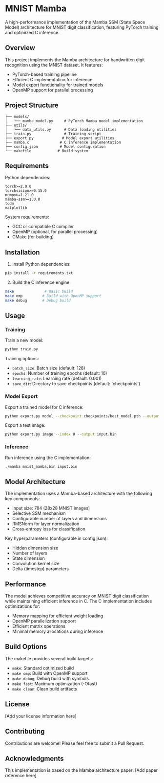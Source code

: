 # MNIST Mamba

A high-performance implementation of the Mamba SSM (State Space Model) architecture for MNIST digit classification, featuring PyTorch training and optimized C inference.

## Overview

This project implements the Mamba architecture for handwritten digit recognition using the MNIST dataset. It features:
- PyTorch-based training pipeline
- Efficient C implementation for inference
- Model export functionality for trained models
- OpenMP support for parallel processing

## Project Structure

```
├── models/
│   └── mamba_model.py     # PyTorch Mamba model implementation
├── utils/
│   └── data_utils.py      # Data loading utilities
├── train.py               # Training script
├── export.py             # Model export utilities
├── mamba.c              # C inference implementation
├── config.json          # Model configuration
└── makefile            # Build system
```

## Requirements

Python dependencies:
```
torch>=2.0.0
torchvision>=0.15.0
numpy>=1.21.0
mamba-ssm>=1.0.0
tqdm
matplotlib
```

System requirements:
- GCC or compatible C compiler
- OpenMP (optional, for parallel processing)
- CMake (for building)

## Installation

1. Install Python dependencies:
```bash
pip install -r requirements.txt
```

2. Build the C inference engine:
```bash
make              # Basic build
make omp         # Build with OpenMP support
make debug       # Debug build
```

## Usage

### Training

Train a new model:
```bash
python train.py
```

Training options:
- `batch_size`: Batch size (default: 128)
- `epochs`: Number of training epochs (default: 10)
- `learning_rate`: Learning rate (default: 0.001)
- `save_dir`: Directory to save checkpoints (default: 'checkpoints')

### Model Export

Export a trained model for C inference:
```bash
python export.py model --checkpoint checkpoints/best_model.pth --output mnist_mamba.bin
```

Export a test image:
```bash
python export.py image --index 0 --output input.bin
```

### Inference

Run inference using the C implementation:
```bash
./mamba mnist_mamba.bin input.bin
```

## Model Architecture

The implementation uses a Mamba-based architecture with the following key components:

- Input size: 784 (28x28 MNIST images)
- Selective SSM mechanism
- Configurable number of layers and dimensions
- RMSNorm for layer normalization
- Cross-entropy loss for classification

Key hyperparameters (configurable in config.json):
- Hidden dimension size
- Number of layers
- State dimension
- Convolution kernel size
- Delta (timestep) parameters

## Performance

The model achieves competitive accuracy on MNIST digit classification while maintaining efficient inference in C. The C implementation includes optimizations for:
- Memory mapping for efficient weight loading
- OpenMP parallelization support
- Efficient matrix operations
- Minimal memory allocations during inference

## Build Options

The makefile provides several build targets:
- `make`: Standard optimized build
- `make omp`: Build with OpenMP support
- `make debug`: Debug build with symbols
- `make fast`: Maximum optimization (-Ofast)
- `make clean`: Clean build artifacts

## License

[Add your license information here]

## Contributing

Contributions are welcome! Please feel free to submit a Pull Request.

## Acknowledgments

This implementation is based on the Mamba architecture paper:
[Add paper reference here]